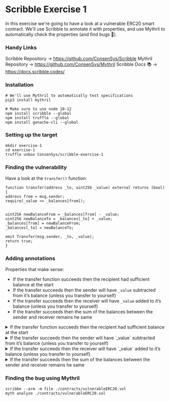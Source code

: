 # Scribble Exercise 1

In this exercise we're going to have a look at a vulnerable ERC20 smart contract. 
We'll use Scribble to annotate it with properties, and use Mythril to automatically check the properties (and find bugs 🐛).

### Handy Links
Scribble Repository -> https://github.com/ConsenSys/Scribble
Mythril Repository -> https://github.com/ConsenSys/Mythril
Scribble Docs 📚 -> https://docs.scribble.codes/

### Installation
```
# We'll use Mythril to automatically test specifications
pip3 install mythril

# Make sure to use node 10-12
npm install scribble --global
npm install truffle --global
npm install ganache-cli --global
```

### Setting up the target

```
mkdir exercise-1
cd exercise-1
truffle unbox ConsenSys/scribble-exercise-1
```


### Finding the vulnerability
Have a look at the `transfer()` function:
```
function transfer(address _to, uint256 _value) external returns (bool) {
address from = msg.sender;
require(_value <= _balances[from]);


uint256 newBalanceFrom = _balances[from] - _value;
uint256 newBalanceTo = _balances[_to] + _value;
_balances[from] = newBalanceFrom;
_balances[_to] = newBalanceTo;

emit Transfer(msg.sender, _to, _value);
return true;
}
```

### Adding annotations
Properties that make sense:

* If the transfer function succeeds then the recipient had sufficient balance at the start
* If the transfer succeeds then the sender will have `_value` subtracted from it’s balance (unless you transfer to yourself)
* If the transfer succeeds then the receiver will have `_value` added to it’s balance  (unless you transfer to yourself)
* If the transfer succeeds then the sum of the balances between the sender and receiver remains he same
 
<details>
<summary> If the transfer function succeeds then the recipient had sufficient balance at the start</summary>
<br>
```
/// if_succeeds {:msg "The sender has sufficient balance at the start"} old(_balances[msg.sender] <= _value)
```
</details>

<details>
<summary> If the transfer succeeds then the sender will have `_value` subtracted from it’s balance (unless you transfer to yourself)</summary>
<br>
```
/// if_succeeds {:msg "The sender has _value less balance"} msg.sender != _to ==> old(_balances[msg.sender]) - _value == _balances[msg.sender]; 
```
</details>

<details>
<summary> If the transfer succeeds then the receiver will have `_value` added to it’s balance  (unless you transfer to yourself)</summary>
<br>
```
/// if_succeeds {:msg "The receiver receives _value"} msg.sender != _to ==> old(_balances[_to]) + _value == _balances[_to]; 
```
</details>

<details>
<summary>  If the transfer succeeds then the sum of the balances between the sender and receiver remains he same</summary>
<br>
```
// if_succeeds {:msg "Transfer does not modify the sum of balances" } old(_balances[_to]) + old(_balances[msg.sender]) == _balances[_to] + _balances[msg.sender];
```
</details>

### Finding the bug using Mythril

```
scribbe --arm -m file ./contracts/vulnerableERC20.sol
myth analyze ./contracts/vulnerableERC20.sol
```